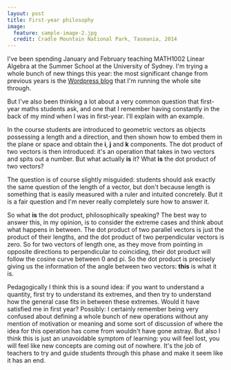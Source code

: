 ```yaml
---
layout: post
title: First-year philosophy
image:
  feature: sample-image-2.jpg
  credit: Cradle Mountain National Park, Tasmania, 2014
---
```


I've been spending January and February teaching MATH1002 Linear Algebra at the Summer School at the University of Sydney. I'm trying a whole bunch of new things this year: the most significant change from previous years is the [Wordpress blog](http://ss1002.wordpress.com) that I'm running the whole site through. 

But I've also been thinking a lot about a very common question that first-year maths students ask, and one that I remember having constantly in the back of my mind when I was in first-year. I'll explain with an example.

In the course students are introduced to geometric vectors as objects possessing a length and a direction, and then shown how to embed them in the plane or space and obtain the **i**, **j** and **k** components. The dot product of two vectors is then introduced: it's an operation that takes in two vectors and spits out a number. But what actually **is** it? What **is** the dot product of two vectors?

The question is of course slightly misguided: students should ask exactly the same question of the length of a vector, but don't because length is something that is easily measured with a ruler and intuited concretely. But it is a fair question and I'm never really completely sure how to answer it. 

So what **is** the dot product, philosophically speaking? The best way to answer this, in my opinion, is to consider the extreme cases and think about what happens in between. The dot product of two parallel vectors is just the product of their lengths, and the dot product of two perpendicular vectors is zero. So for two vectors of length one, as they move from pointing in opposite directions to perpendicular to coinciding, their dot product will follow the cosine curve between 0 and pi. So the dot product is precisely giving us the information of the angle between two vectors: **this** is what it is. 

Pedagogically I think this is a sound idea: if you want to understand a quantity, first try to understand its extremes, and then try to understand how the general case fits in between these extremes. Would it have satisfied me in first year? Possibly: I certainly remember being very confused about defining a whole bunch of new operations without any mention of motivation or meaning and some sort of discussion of where the idea for this operation has come from wouldn't have gone astray. But also I think this is just an unavoidable symptom of learning: you will feel lost, you will feel like new concepts are coming out of nowhere. It's the job of teachers to try and guide students through this phase and make it seem like it has an end. 




